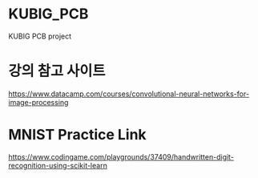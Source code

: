 # KUBIG_PCB
KUBIG PCB project

# 강의 참고 사이트
https://www.datacamp.com/courses/convolutional-neural-networks-for-image-processing

# MNIST Practice Link
https://www.codingame.com/playgrounds/37409/handwritten-digit-recognition-using-scikit-learn
